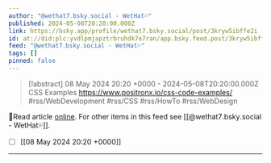 ```yaml
---
author: "@wethat7․bsky․social - WetHat💦"
published: 2024-05-08T20:20:00.000Z
link: https://bsky.app/profile/wethat7.bsky.social/post/3kryw5ibffe2i
id: at://did:plc:yvdlpmjapztrbruhdk7e7ran/app.bsky.feed.post/3kryw5ibffe2i
feed: "@wethat7․bsky․social - WetHat💦"
tags: []
pinned: false
---
```

> [!abstract] 08 May 2024 20:20 +0000 - 2024-05-08T20:20:00.000Z
> CSS Examples https://www.positronx.io/css-code-examples/ #rss/WebDevelopment #rss/CSS #rss/HowTo #rss/WebDesign

🔗Read article [online](https://bsky.app/profile/wethat7.bsky.social/post/3kryw5ibffe2i). For other items in this feed see [[@wethat7․bsky․social - WetHat💦]].

- [ ] [[08 May 2024 20꞉20 +0000]]
- - -

